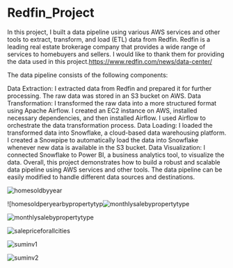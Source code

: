 # Redfin_Project
In this project, I built a data pipeline using various AWS services and other tools to extract, transform, and load (ETL) data from Redfin. Redfin is a leading real estate brokerage company that provides a wide range of services to homebuyers and sellers. I would like to thank them for providing the data used in this project.https://www.redfin.com/news/data-center/

The data pipeline consists of the following components:

Data Extraction: I extracted data from Redfin and prepared it for further processing. The raw data was stored in an S3 bucket on AWS.
Data Transformation: I transformed the raw data into a more structured format using Apache Airflow. I created an EC2 instance on AWS, installed necessary dependencies, and then installed Airflow. I used Airflow to orchestrate the data transformation process.
Data Loading: I loaded the transformed data into Snowflake, a cloud-based data warehousing platform. I created a Snowpipe to automatically load the data into Snowflake whenever new data is available in the S3 bucket.
Data Visualization: I connected Snowflake to Power BI, a business analytics tool, to visualize the data.
Overall, this project demonstrates how to build a robust and scalable data pipeline using AWS services and other tools. The data pipeline can be easily modified to handle different data sources and destinations.


![homesoldbyyear](https://github.com/darsh996/Redfin_Project-AWS-Airflow-Snowflake-PowerBI/assets/97582053/14dacffa-b48f-4993-8a9e-ad5fe69c5c4a)


![homesoldperyearbypropertytyp![monthlysalebypropertytype](https://github.com/darsh996/Redfin_Project-AWS-Airflow-Snowflake-PowerBI/assets/97582053/1b84a317-6fea-432e-869a-009e6a4e2c3d)


![monthlysalebypropertytype](https://github.com/darsh996/Redfin_Project-AWS-Airflow-Snowflake-PowerBI/assets/97582053/3c5e5728-6e86-415e-b8ab-737bc3fabc96)


![salepriceforallcities](https://github.com/darsh996/Redfin_Project-AWS-Airflow-Snowflake-PowerBI/assets/97582053/f27ba039-4ae0-47f1-9efe-315c482af8fc)


![suminv1](https://github.com/darsh996/Redfin_Project-AWS-Airflow-Snowflake-PowerBI/assets/97582053/9cbf77e3-71e4-4939-9252-a96e30588711)


![suminv2](https://github.com/darsh996/Redfin_Project-AWS-Airflow-Snowflake-PowerBI/assets/97582053/b4c6ee4a-ecad-489d-92d8-fed1f5fd8695)
